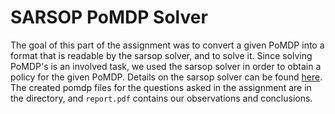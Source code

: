# SARSOP PoMDP Solver
The goal of this part of the assignment was to convert a given PoMDP into a format that is readable by the sarsop solver, and to solve it. Since solving PoMDP's is an involved task, we used the sarsop solver in order to obtain a policy for the given PoMDP. Details on the sarsop solver can be found [here](https://github.com/AdaCompNUS/sarsop). The created pomdp files for the questions asked in the assignment are in the directory, and ```report.pdf``` contains our observations and conclusions. 
